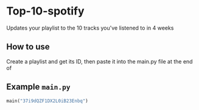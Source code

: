 # Top-10-spotify
Updates your playlist to the 10 tracks you've listened to in 4 weeks

## How to use
Create a playlist and get its ID, then paste it into the main.py file at the end of


## Example `main.py`

```python
main("37i9dQZF1DX2L0iB23Enbq")
```
